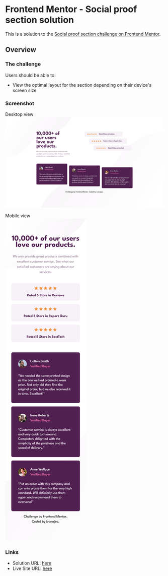 # Frontend Mentor - Social proof section solution

This is a solution to the [Social proof section challenge on Frontend Mentor](https://www.frontendmentor.io/challenges/social-proof-section-6e0qTv_bA). 

## Overview

### The challenge

Users should be able to:

- View the optimal layout for the section depending on their device's screen size

### Screenshot

Desktop view
![](./screenshots/desktop-view.png)

Mobile view                                    
![](./screenshots/mobile-view.png)


### Links

- Solution URL: [here](https://github.com/ivanajeo/frontend-mentor-projects/tree/main/social-proof-section-frontend-mentor)
- Live Site URL: [here](https://ivanajeo.github.io/frontend-mentor-projects/social-proof-section-frontend-mentor/index.html)
